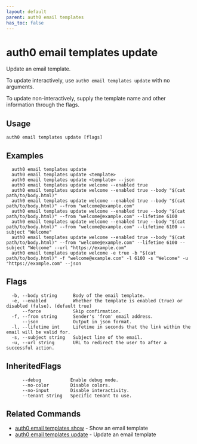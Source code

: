 ```yaml
---
layout: default
parent: auth0 email templates
has_toc: false
---
```

# auth0 email templates update

Update an email template.

To update interactively, use `auth0 email templates update` with no arguments.

To update non-interactively, supply the template name and other information through the flags.

## Usage
```
auth0 email templates update [flags]
```

## Examples

```
  auth0 email templates update
  auth0 email templates update <template>
  auth0 email templates update <template> --json
  auth0 email templates update welcome --enabled true
  auth0 email templates update welcome --enabled true --body "$(cat path/to/body.html)"
  auth0 email templates update welcome --enabled true --body "$(cat path/to/body.html)" --from "welcome@example.com"
  auth0 email templates update welcome --enabled true --body "$(cat path/to/body.html)" --from "welcome@example.com" --lifetime 6100
  auth0 email templates update welcome --enabled true --body "$(cat path/to/body.html)" --from "welcome@example.com" --lifetime 6100 --subject "Welcome"
  auth0 email templates update welcome --enabled true --body "$(cat path/to/body.html)" --from "welcome@example.com" --lifetime 6100 --subject "Welcome" --url "https://example.com"
  auth0 email templates update welcome -e true -b "$(cat path/to/body.html)" -f "welcome@example.com" -l 6100 -s "Welcome" -u "https://example.com" --json
```


## Flags

```
  -b, --body string      Body of the email template.
  -e, --enabled          Whether the template is enabled (true) or disabled (false). (default true)
      --force            Skip confirmation.
  -f, --from string      Sender's 'from' email address.
      --json             Output in json format.
  -l, --lifetime int     Lifetime in seconds that the link within the email will be valid for.
  -s, --subject string   Subject line of the email.
  -u, --url string       URL to redirect the user to after a successful action.
```


## InheritedFlags

```
      --debug           Enable debug mode.
      --no-color        Disable colors.
      --no-input        Disable interactivity.
      --tenant string   Specific tenant to use.
```


## Related Commands

- [auth0 email templates show](auth0_email_templates_show.md) - Show an email template
- [auth0 email templates update](auth0_email_templates_update.md) - Update an email template


